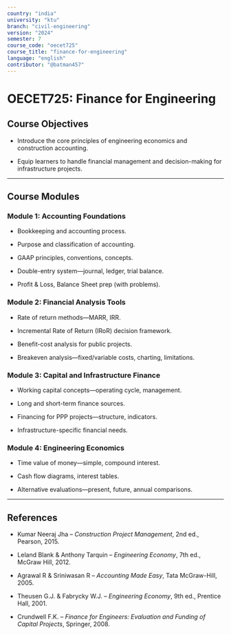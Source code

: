 ```yaml
---
country: "india"
university: "ktu"
branch: "civil-engineering"
version: "2024"
semester: 7
course_code: "oecet725"
course_title: "finance-for-engineering"
language: "english"
contributor: "@batman457"
---
```


# OECET725: Finance for Engineering

## Course Objectives

- Introduce the core principles of engineering economics and construction accounting.

- Equip learners to handle financial management and decision-making for infrastructure projects.

---

## Course Modules

### Module 1: Accounting Foundations

- Bookkeeping and accounting process.

- Purpose and classification of accounting.

- GAAP principles, conventions, concepts.

- Double-entry system—journal, ledger, trial balance.

- Profit & Loss, Balance Sheet prep (with problems).

### Module 2: Financial Analysis Tools

- Rate of return methods—MARR, IRR.

- Incremental Rate of Return (IRoR) decision framework.

- Benefit-cost analysis for public projects.

- Breakeven analysis—fixed/variable costs, charting, limitations.

### Module 3: Capital and Infrastructure Finance

- Working capital concepts—operating cycle, management.

- Long and short-term finance sources.

- Financing for PPP projects—structure, indicators.

- Infrastructure-specific financial needs.

### Module 4: Engineering Economics

- Time value of money—simple, compound interest.

- Cash flow diagrams, interest tables.

- Alternative evaluations—present, future, annual comparisons.

---

## References

- Kumar Neeraj Jha – *Construction Project Management*, 2nd ed., Pearson, 2015.

- Leland Blank & Anthony Tarquin – *Engineering Economy*, 7th ed., McGraw Hill, 2012.

- Agrawal R & Sriniwasan R – *Accounting Made Easy*, Tata McGraw-Hill, 2005.

- Theusen G.J. & Fabrycky W.J. – *Engineering Economy*, 9th ed., Prentice Hall, 2001.

- Crundwell F.K. – *Finance for Engineers: Evaluation and Funding of Capital Projects*, Springer, 2008.

